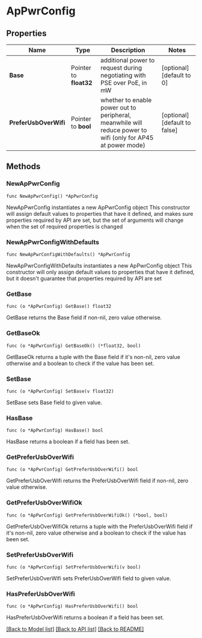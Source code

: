 # ApPwrConfig

## Properties

Name | Type | Description | Notes
------------ | ------------- | ------------- | -------------
**Base** | Pointer to **float32** | additional power to request during negotiating with PSE over PoE, in mW | [optional] [default to 0]
**PreferUsbOverWifi** | Pointer to **bool** | whether to enable power out to peripheral, meanwhile will reduce power to wifi (only for AP45 at power mode) | [optional] [default to false]

## Methods

### NewApPwrConfig

`func NewApPwrConfig() *ApPwrConfig`

NewApPwrConfig instantiates a new ApPwrConfig object
This constructor will assign default values to properties that have it defined,
and makes sure properties required by API are set, but the set of arguments
will change when the set of required properties is changed

### NewApPwrConfigWithDefaults

`func NewApPwrConfigWithDefaults() *ApPwrConfig`

NewApPwrConfigWithDefaults instantiates a new ApPwrConfig object
This constructor will only assign default values to properties that have it defined,
but it doesn't guarantee that properties required by API are set

### GetBase

`func (o *ApPwrConfig) GetBase() float32`

GetBase returns the Base field if non-nil, zero value otherwise.

### GetBaseOk

`func (o *ApPwrConfig) GetBaseOk() (*float32, bool)`

GetBaseOk returns a tuple with the Base field if it's non-nil, zero value otherwise
and a boolean to check if the value has been set.

### SetBase

`func (o *ApPwrConfig) SetBase(v float32)`

SetBase sets Base field to given value.

### HasBase

`func (o *ApPwrConfig) HasBase() bool`

HasBase returns a boolean if a field has been set.

### GetPreferUsbOverWifi

`func (o *ApPwrConfig) GetPreferUsbOverWifi() bool`

GetPreferUsbOverWifi returns the PreferUsbOverWifi field if non-nil, zero value otherwise.

### GetPreferUsbOverWifiOk

`func (o *ApPwrConfig) GetPreferUsbOverWifiOk() (*bool, bool)`

GetPreferUsbOverWifiOk returns a tuple with the PreferUsbOverWifi field if it's non-nil, zero value otherwise
and a boolean to check if the value has been set.

### SetPreferUsbOverWifi

`func (o *ApPwrConfig) SetPreferUsbOverWifi(v bool)`

SetPreferUsbOverWifi sets PreferUsbOverWifi field to given value.

### HasPreferUsbOverWifi

`func (o *ApPwrConfig) HasPreferUsbOverWifi() bool`

HasPreferUsbOverWifi returns a boolean if a field has been set.


[[Back to Model list]](../README.md#documentation-for-models) [[Back to API list]](../README.md#documentation-for-api-endpoints) [[Back to README]](../README.md)


